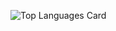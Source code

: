 ![Top Languages Card](https://github-readme-stats.vercel.app/api/top-langs/?username=johanfrykebrant&layout=compact)
